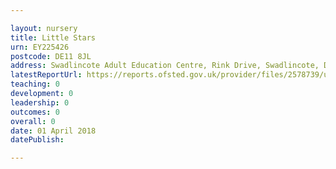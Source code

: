 ```yaml
---

layout: nursery
title: Little Stars
urn: EY225426
postcode: DE11 8JL
address: Swadlincote Adult Education Centre, Rink Drive, Swadlincote, Derbyshire, DE11 8JL
latestReportUrl: https://reports.ofsted.gov.uk/provider/files/2578739/urn/EY225426.pdf
teaching: 0
development: 0
leadership: 0
outcomes: 0
overall: 0
date: 01 April 2018 
datePublish: 

---
```

